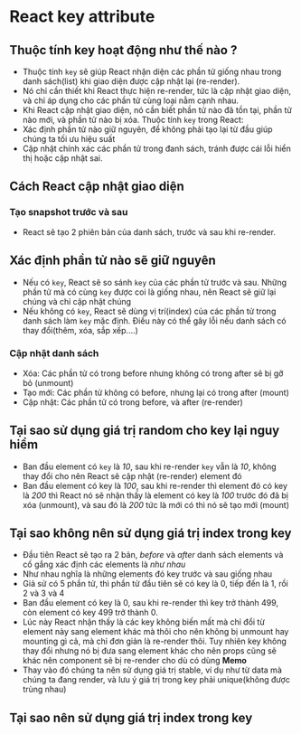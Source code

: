 # React key attribute

## Thuộc tính key hoạt động như thế nào ?

- Thuộc tính `key` sẽ giúp React nhận diện các phần tử giống nhau trong danh sách(list) khi giao diện được cập nhật lại (re-render).
- Nó chỉ cần thiết khi React thực hiện re-render, tức là cập nhật giao diện, và chỉ áp dụng cho các phần tử cùng loại nằm cạnh nhau.
- Khi React cập nhật giao diện, nó cần biết phần tử nào đã tồn tại, phần tử nào mới, và phần tử nào bị xóa. Thuộc tính `key` trong React:
- Xác định phần tử nào giữ nguyên, để không phải tạo lại từ đầu giúp chúng ta tối ưu hiệu suất
- Cập nhật chính xác các phần tử trong đanh sách, tránh được cái lỗi hiển thị hoặc cập nhật sai.

## Cách React cập nhật giao diện

### Tạo snapshot trước và sau

- React sẽ tạo 2 phiên bản của danh sách, trước và sau khi re-render.

## Xác định phần tử nào sẽ giữ nguyên

- Nếu có `key`, React sẽ so sánh `key` của các phần tử trước và sau. Những phần tử mà có cùng `key` được coi là giống nhau, nên React sẽ giữ lại chúng và chỉ cập nhật chúng
- Nếu không có `key`, React sẽ dùng vị trí(index) của các phần tử trong danh sách làm `key` mặc định. Điều này có thể gây lỗi nếu danh sách có thay đổi(thêm, xóa, sắp xếp....)

### Cập nhật danh sách

- Xóa: Các phần tử có trong before nhưng không có trong after sẽ bị gỡ bỏ (unmount)
- Tạo mới: Các phần tử không có before, nhưng lại có trong after (mount)
- Cập nhật: Các phần tử có trong before, và after (re-render)

## Tại sao sử dụng giá trị **random** cho key lại nguy hiểm

- Ban đầu element có `key` là _10_, sau khi re-render `key` vẫn là _10_, không thay đổi cho nên React sẽ cập nhật (re-render) element đó
- Ban đầu element có key là _100_, sau khi re-render thì element đó có key là _200_ thì React nó sẽ nhận thấy là element có key là _100_ trước đó đã bị xóa (unmount), và sau đó là _200_ tức là mới có thì nó sẽ tạo mới (mount)

## Tại sao không nên sử dụng giá trị **index** trong key

- Đầu tiên React sẽ tạo ra 2 bản, _before_ và _after_ danh sách elements và cố gắng xác định các elements là _như nhau_
- Như nhau nghĩa là những elements đó key trước và sau giống nhau
- Giả sử có 5 phần tử, thì phần tử đầu tiên sẽ có key là 0, tiếp đến là 1, rồi 2 và 3 và 4
- Ban đầu element có key là 0, sau khi re-render thì key trở thành 499, còn element có key 499 trở thành 0.
- Lúc này React nhận thấy là các key không biến mất mà chỉ đổi từ element này sang element khác mà thôi cho nên không bị unmount hay mounting gì cả, mà chỉ đơn giản là re-render thôi. Tuy nhiên key không thay đổi nhưng nó bị đưa sang element khác cho nên props cũng sẽ khác nên component sẽ bị re-render cho dù có dùng **Memo**
- Thay vào đó chúng ta nên sử dụng giá trị stable, ví dụ như từ data mà chúng ta đang render, và lưu ý giá trị trong key phải unique(không được trùng nhau)

## Tại sao nên sử dụng giá trị **index** trong key
